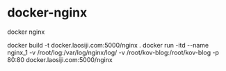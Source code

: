 # docker-nginx
docker nginx

docker build -t docker.laosiji.com:5000/nginx .
docker run -itd --name nginx_1 -v /root/log:/var/log/nginx/log/  -v /root/kov-blog:/root/kov-blog -p 80:80 docker.laosiji.com:5000/nginx
